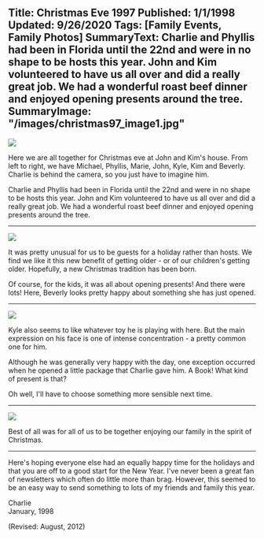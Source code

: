 Title: Christmas Eve 1997
Published: 1/1/1998
Updated: 9/26/2020
Tags: [Family Events, Family Photos]
SummaryText: Charlie and Phyllis had been in Florida until the 22nd and were in no shape to be hosts this year. John and Kim volunteered to have us all over and did a really great job. We had a wonderful roast beef dinner and enjoyed opening presents around the tree.
SummaryImage: "/images/christmas97_image1.jpg"
---
<div class="pic odd">
   <img src="/images/christmas97_image1.jpg"/>
   <p>Here we are all together for Christmas eve at John and Kim's house. 
   From left to right, we have Michael, Phyllis, Marie, John, Kyle, Kim 
   and Beverly. Charlie is behind the camera, so you just have to imagine him.</p>

   <p>Charlie and Phyllis had been in Florida until the 22nd and were 
   in no shape to be hosts this year. John and Kim volunteered to have us all over 
   and did a really great job. We had a wonderful roast beef dinner and enjoyed 
   opening presents around the tree.</p>
</div>

<hr style="clear: both"/>

<div class="pic even">
   <img src="/images/christmas97_image2.jpg"/>
   <p>It was pretty unusual for us to be guests for a holiday rather than
   hosts. We find we like it this new benefit of getting older - or of our
   children's getting older. Hopefully, a new Christmas tradition has been born.</p>

   <p>Of course, for the kids, it was all about opening presents! And there
   were lots! Here, Beverly looks pretty happy about something she has just opened.</p>
</div>

<hr style="clear: both"/>

<div class="pic odd">
   <img src="/images/christmas97_image3.jpg"/>
   <p>Kyle also seems to like whatever toy he is playing with here. But the 
   main expression on his face is one of intense concentration - 
   a pretty common one for him.</p>

   <p>Although he was generally very happy with the day, one exception
   occurred when he opened a little package that Charlie gave him. A Book! What kind of
   present is that?</p>

   <p>Oh well, I'll have to choose something more sensible next time.</p>
</div>

<hr style="clear: both"/>

<div class="pic even">
   <img src="/images/christmas97_image4.jpg"/>
   <p>Best of all was for all of us to be together enjoying our family in the 
   spirit of Christmas. </p>
</div>

<hr style="clear: both"/>

   <p>Here's hoping everyone else had an equally happy time for the holidays
   and that you are off to a good start for the New Year. I've never been a great fan of
   newsletters which often do little more than brag. However, this seemed to be an easy way
   to send something to lots of my friends and family this year.</p>
   
   <p class="sig">Charlie<br>January, 1998</p>
   <p class="sig rev">(Revised: August, 2012)</p>
